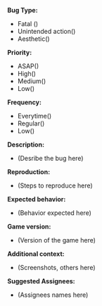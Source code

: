**Bug Type:**
- Fatal ()
-  Unintended action()
-  Aesthetic()

**Priority:**

-  ASAP()
-  High()
-  Medium()
-  Low()

**Frequency:**
-  Everytime()
-  Regular()
-  Low()

**Description:**
- (Desribe the bug here)

**Reproduction:**
- (Steps to reproduce here)

**Expected behavior:**
- (Behavior expected here)

**Game version:**
- (Version of the game here)

**Additional context:** 
- (Screenshots, others here)  

**Suggested Assignees:**
- (Assignees names here)
